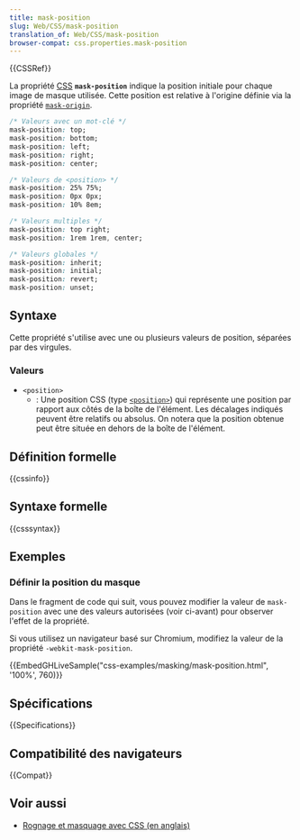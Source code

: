 ```yaml
---
title: mask-position
slug: Web/CSS/mask-position
translation_of: Web/CSS/mask-position
browser-compat: css.properties.mask-position
---
```

{{CSSRef}}

La propriété [CSS](/fr/docs/Web/CSS) **`mask-position`** indique la position initiale pour chaque image de masque utilisée. Cette position est relative à l'origine définie via la propriété [`mask-origin`](/fr/docs/Web/CSS/mask-origin).

```css
/* Valeurs avec un mot-clé */
mask-position: top;
mask-position: bottom;
mask-position: left;
mask-position: right;
mask-position: center;

/* Valeurs de <position> */
mask-position: 25% 75%;
mask-position: 0px 0px;
mask-position: 10% 8em;

/* Valeurs multiples */
mask-position: top right;
mask-position: 1rem 1rem, center;

/* Valeurs globales */
mask-position: inherit;
mask-position: initial;
mask-position: revert;
mask-position: unset;
```

## Syntaxe

Cette propriété s'utilise avec une ou plusieurs valeurs de position, séparées par des virgules.

### Valeurs

- `<position>`
  - : Une position CSS (type [`<position>`](/fr/docs/Web/CSS/position_value)) qui représente une position par rapport aux côtés de la boîte de l'élément. Les décalages indiqués peuvent être relatifs ou absolus. On notera que la position obtenue peut être située en dehors de la boîte de l'élément.

## Définition formelle

{{cssinfo}}

## Syntaxe formelle

{{csssyntax}}

## Exemples

### Définir la position du masque

Dans le fragment de code qui suit, vous pouvez modifier la valeur de `mask-position` avec une des valeurs autorisées (voir ci-avant) pour observer l'effet de la propriété.

Si vous utilisez un navigateur basé sur Chromium, modifiez la valeur de la propriété `-webkit-mask-position`.

{{EmbedGHLiveSample("css-examples/masking/mask-position.html", '100%', 760)}}

## Spécifications

{{Specifications}}

## Compatibilité des navigateurs

{{Compat}}

## Voir aussi

- [Rognage et masquage avec CSS (en anglais)](https://css-tricks.com/clipping-masking-css/)
